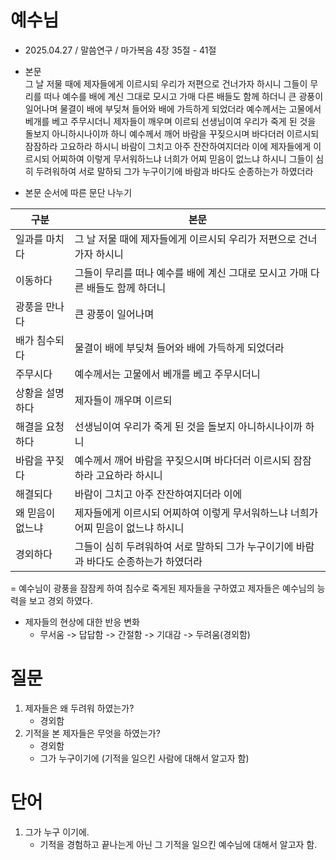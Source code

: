 # 예수님
* 2025.04.27 / 말씀연구 / 마가복음 4장 35절 - 41절 

* 본문  
그 날 저물 때에 제자들에게 이르시되 우리가 저편으로 건너가자 하시니 그들이 무리를 떠나 예수를 배에 계신 그대로 모시고 가매 다른 배들도 함께 하더니 큰 광풍이 일어나며 물결이 배에 부딪쳐 들어와 배에 가득하게 되었더라 예수께서는 고물에서 베개를 베고 주무시더니 제자들이 깨우며 이르되 선생님이여 우리가 죽게 된 것을 돌보지 아니하시나이까 하니 예수께서 깨어 바람을 꾸짖으시며 바다더러 이르시되 잠잠하라 고요하라 하시니 바람이 그치고 아주 잔잔하여지더라 이에 제자들에게 이르시되 어찌하여 이렇게 무서워하느냐 너희가 어찌 믿음이 없느냐 하시니 그들이 심히 두려워하여 서로 말하되 그가 누구이기에 바람과 바다도 순종하는가 하였더라


* 본문 순서에 따른 문단 나누기

| 구분                  | 본문                                                                     |
|------------------------|--------------------------------------------------------------------------|
| 일과를 마치다          | 그 날 저물 때에 제자들에게 이르시되 우리가 저편으로 건너가자 하시니        |
| 이동하다               | 그들이 무리를 떠나 예수를 배에 계신 그대로 모시고 가매 다른 배들도 함께 하더니 |
| 광풍을 만나다          | 큰 광풍이 일어나며                                                        |
| 배가 침수되다          | 물결이 배에 부딪쳐 들어와 배에 가득하게 되었더라                            |
| 주무시다               | 예수께서는 고물에서 베개를 베고 주무시더니                                 |
| 상황을 설명하다        | 제자들이 깨우며 이르되                                                    |
| 해결을 요청하다        | 선생님이여 우리가 죽게 된 것을 돌보지 아니하시나이까 하니                   |
| 바람을 꾸짖다          | 예수께서 깨어 바람을 꾸짖으시며 바다더러 이르시되 잠잠하라 고요하라 하시니   |
| 해결되다               | 바람이 그치고 아주 잔잔하여지더라 이에                                     |
| 왜 믿음이 없느냐       | 제자들에게 이르시되 어찌하여 이렇게 무서워하느냐 너희가 어찌 믿음이 없느냐 하시니 |
| 경외하다              | 그들이 심히 두려워하여 서로 말하되 그가 누구이기에 바람과 바다도 순종하는가 하였더라 |

= 예수님이 광풍을 잠잠케 하여 침수로 죽게된 제자들을 구하였고 제자들은 예수님의 능력을 보고 경외 하였다. 



* 제자들의 현상에 대한 반응 변화
  * 무서움 -> 답답함 -> 간절함 -> 기대감 -> 두려움(경외함) 

# 질문 
1. 제자들은 왜 두려워 하였는가?
    * 경외함
2. 기적을 본 제자들은 무엇을 하였는가?
    * 경외함
    * 그가 누구이기에 (기적을 일으킨 사람에 대해서 알고자 함)

# 단어 
1. 그가 누구 이기에.
    * 기적을 경험하고 끝나는게 아닌 그 기적을 일으킨 예수님에 대해서 알고자 함. 
